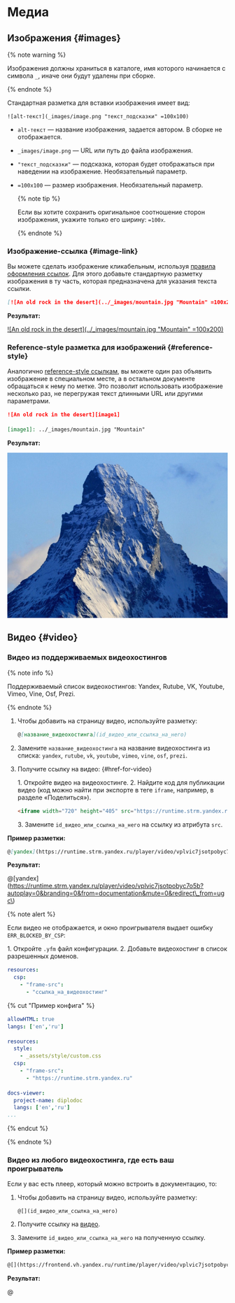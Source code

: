 # Медиа

## Изображения {#images}

{% note warning %}

Изображения должны храниться в каталоге, имя которого начинается с символа `_`, иначе они будут удалены при сборке.

{% endnote %}

Стандартная разметка для вставки изображения имеет вид:
```
![alt-текст](_images/image.png "текст_подсказки" =100x100)
```

  * `alt-текст` —  название изображения, задается автором. В сборке не отображается.
  * `_images/image.png` — URL или путь до файла изображения.
  * `"текст_подсказки"` — подсказка, которая будет отображаться при наведении на изображение. Необязательный параметр.
  * `=100x100` — размер изображения. Необязательный параметр.

    {% note tip %}

    Если вы хотите сохранить оригинальное соотношение сторон изображения, укажите только его ширину: `=100x`.

    {% endnote %}

### Изображение-ссылка {#image-link}

Вы можете сделать изображение кликабельным, используя [правила оформления ссылок](./links.md). Для этого добавьте стандартную разметку изображения в ту часть, которая предназначена для указания текста ссылки.

```markdown
[![An old rock in the desert](../_images/mountain.jpg "Mountain" =100x200)](https://yandex.com/images/search?text=mountain)
```

**Результат:**

[![An old rock in the desert](../_images/mountain.jpg "Mountain" =100x200)](https://yandex.com/images/search?text=mountain)

### Reference-style разметка для изображений {#reference-style}

Аналогично [reference-style ссылкам](./links.md#reference-style), вы можете один раз объявить изображение в специальном месте, а в остальном документе обращаться к нему по метке. Это позволит использовать изображение несколько раз, не перегружая текст длинными URL или другими параметрами.

```markdown
![An old rock in the desert][image1]

[image1]: ../_images/mountain.jpg "Mountain"
```

**Результат:**

![An old rock in the desert][image1]

[image1]: ../_images/mountain.jpg "Mountain"

## Видео {#video}

### Видео из поддерживаемых видеохостингов

{% note info %}

Поддерживаемый список видеохостингов: Yandex, Rutube, VK, Youtube, Vimeo, Vine, Osf, Prezi.

{% endnote %}

1. Чтобы добавить на страницу видео, используйте разметку:

    ```markdown
    @[название_видеохостинга](id_видео_или_ссылка_на_него)
    ```

1. Замените `название_видеохостинга` на название видеохостинга из списка: `yandex`, `rutube`, `vk`, `youtube`, `vimeo`, `vine`, `osf`, `prezi`.

1. Получите ссылку на видео: {#href-for-video}

    1\. Откройте видео на видеохостинге.
    2\. Найдите код для публикации видео (код можно найти при экспорте в теге `iframe`, например, в разделе «Поделиться»).

    ```html
    <iframe width="720" height="405" src="https://runtime.strm.yandex.ru/player/video/vplvic7jsotpobyc7o5b?autoplay=0&branding=0&from=documentation&mute=0&redirect\_from=ugc\" frameBorder="0" allow="clipboard-write; autoplay" webkitAllowFullScreen mozallowfullscreen allowFullScreen></iframe>
    ```

    3\. Замените `id_видео_или_ссылка_на_него` на ссылку из атрибута `src`.

**Пример разметки:**

```markdown
@[yandex](https://runtime.strm.yandex.ru/player/video/vplvic7jsotpobyc7o5b?autoplay=0&branding=0&from=documentation&mute=0&redirect\_from=ugc\)
```

**Результат:**

@[yandex](https://runtime.strm.yandex.ru/player/video/vplvic7jsotpobyc7o5b?autoplay=0&branding=0&from=documentation&mute=0&redirect\_from=ugc\)

{% note alert %}

Если видео не отображается, и окно проигрывателя выдает ошибку `ERR_BLOCKED_BY_CSP`:

1\. Откройте `.yfm` файл конфигурации.
2\. Добавьте видеохостинг в список разрешенных доменов.

```yaml
resources:
  csp:
    - "frame-src":
      - "ссылка_на_видеохостинг"
```

{% cut "Пример конфига" %}

```yaml
allowHTML: true
langs: ['en','ru']

resources:
  style:
    - _assets/style/custom.css
  csp:
    - "frame-src":
      - "https://runtime.strm.yandex.ru"

docs-viewer:
  project-name: diplodoc
  langs: ['en','ru']
...
```

{% endcut %}

{% endnote %}

### Видео из любого видеохостинга, где есть ваш проигрыватель

Если у вас есть плеер, который можно встроить в документацию, то:

1. Чтобы добавить на страницу видео, используйте разметку:

    ```
    @[](id_видео_или_ссылка_на_него)
    ```

1. Получите ссылку на [видео](#href-for-video).

1. Замените `id_видео_или_ссылка_на_него` на полученную ссылку.

**Пример разметки:**

```markdown
@[](https://frontend.vh.yandex.ru/runtime/player/video/vplvic7jsotpobyc7o5b?autoplay=0&branding=0&from=documentation&mute=0&redirect_from=ugc)
```

**Результат:**

@[](https://frontend.vh.yandex.ru/runtime/player/video/vplvic7jsotpobyc7o5b?autoplay=0&branding=0&from=documentation&mute=0&redirect_from=ugc)